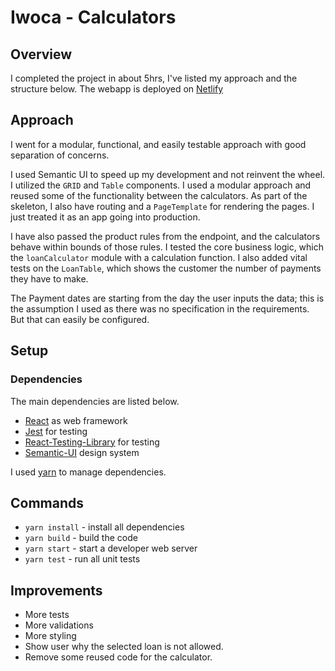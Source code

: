 # Iwoca - Calculators

## Overview

I completed the project in about 5hrs, I've listed my approach and the structure below. 
The webapp is deployed on [Netlify](https://iwoca-calculators.netlify.com/)

## Approach

I went for a modular, functional, and easily testable approach with good separation of concerns.

I used Semantic UI to speed up my development and not reinvent the wheel. I utilized the `GRID` and `Table` components.
I used a modular approach and reused some of the functionality between the calculators. As part of the skeleton, I also have routing and a `PageTemplate` for rendering the pages. I just treated it as an app going into production.

I have also passed the product rules from the endpoint, and the calculators behave within bounds of those rules.
I tested the core business logic, which the `loanCalculator` module with a calculation function. I also added vital tests on the `LoanTable`, which shows the customer the number of payments they have to make.

The Payment dates are starting from the day the user inputs the data; this is the assumption I used as there was no specification in the requirements. But that can easily be configured.


## Setup

### Dependencies

The main dependencies are listed below.

* [React](https://reactjs.org/) as web framework
* [Jest](https://facebook.github.io/jest/) for testing
* [React-Testing-Library](https://github.com/testing-library/react-testing-library) for testing
* [Semantic-UI](https://react.semantic-ui.com/) design system


I used [yarn](https://yarnpkg.com/lang/en/docs/install/) to manage dependencies.

## Commands

* `yarn install` - install all dependencies
* `yarn build` - build the code
* `yarn start` - start a developer web server
* `yarn test` - run all unit tests

## Improvements

* More tests
* More validations
* More styling
* Show user why the selected loan is not allowed.
* Remove some reused code for the calculator.


